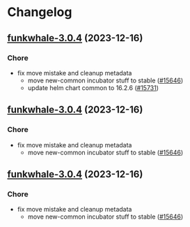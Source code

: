 # Changelog



## [funkwhale-3.0.4](https://github.com/truecharts/charts/compare/funkwhale-3.0.3...funkwhale-3.0.4) (2023-12-16)

### Chore

- fix move mistake and cleanup metadata
  - move new-common incubator stuff to stable ([#15646](https://github.com/truecharts/charts/issues/15646))
  - update helm chart common to 16.2.6 ([#15731](https://github.com/truecharts/charts/issues/15731))
  
  


## [funkwhale-3.0.4](https://github.com/truecharts/charts/compare/funkwhale-3.0.3...funkwhale-3.0.4) (2023-12-16)

### Chore

- fix move mistake and cleanup metadata
  - move new-common incubator stuff to stable ([#15646](https://github.com/truecharts/charts/issues/15646))
  
  


## [funkwhale-3.0.4](https://github.com/truecharts/charts/compare/funkwhale-3.0.3...funkwhale-3.0.4) (2023-12-16)

### Chore

- fix move mistake and cleanup metadata
  - move new-common incubator stuff to stable ([#15646](https://github.com/truecharts/charts/issues/15646))
  
  